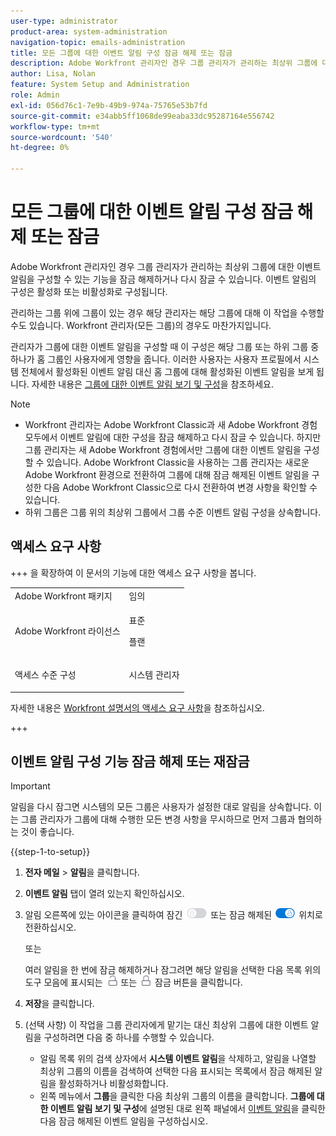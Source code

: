 ```yaml
---
user-type: administrator
product-area: system-administration
navigation-topic: emails-administration
title: 모든 그룹에 대한 이벤트 알림 구성 잠금 해제 또는 잠금
description: Adobe Workfront 관리자인 경우 그룹 관리자가 관리하는 최상위 그룹에 대한 이벤트 알림을 구성할 수 있는 기능을 잠금 해제하거나 다시 잠글 수 있습니다. 이벤트 알림의 구성은 활성화 또는 비활성화로 구성됩니다.
author: Lisa, Nolan
feature: System Setup and Administration
role: Admin
exl-id: 056d76c1-7e9b-49b9-974a-75765e53b7fd
source-git-commit: e34abb5ff1068de99eaba33dc95287164e556742
workflow-type: tm+mt
source-wordcount: '540'
ht-degree: 0%

---
```


# 모든 그룹에 대한 이벤트 알림 구성 잠금 해제 또는 잠금

Adobe Workfront 관리자인 경우 그룹 관리자가 관리하는 최상위 그룹에 대한 이벤트 알림을 구성할 수 있는 기능을 잠금 해제하거나 다시 잠글 수 있습니다. 이벤트 알림의 구성은 활성화 또는 비활성화로 구성됩니다.

관리하는 그룹 위에 그룹이 있는 경우 해당 관리자는 해당 그룹에 대해 이 작업을 수행할 수도 있습니다. Workfront 관리자(모든 그룹)의 경우도 마찬가지입니다.

관리자가 그룹에 대한 이벤트 알림을 구성할 때 이 구성은 해당 그룹 또는 하위 그룹 중 하나가 홈 그룹인 사용자에게 영향을 줍니다. 이러한 사용자는 사용자 프로필에서 시스템 전체에서 활성화된 이벤트 알림 대신 홈 그룹에 대해 활성화된 이벤트 알림을 보게 됩니다. 자세한 내용은 [그룹에 대한 이벤트 알림 보기 및 구성](../../../administration-and-setup/manage-groups/create-and-manage-groups/view-and-configure-event-notifications-group.md)을 참조하세요.

>[!NOTE]
>
>* Workfront 관리자는 Adobe Workfront Classic과 새 Adobe Workfront 경험 모두에서 이벤트 알림에 대한 구성을 잠금 해제하고 다시 잠글 수 있습니다. 하지만 그룹 관리자는 새 Adobe Workfront 경험에서만 그룹에 대한 이벤트 알림을 구성할 수 있습니다. Adobe Workfront Classic을 사용하는 그룹 관리자는 새로운 Adobe Workfront 환경으로 전환하여 그룹에 대해 잠금 해제된 이벤트 알림을 구성한 다음 Adobe Workfront Classic으로 다시 전환하여 변경 사항을 확인할 수 있습니다.
>* 하위 그룹은 그룹 위의 최상위 그룹에서 그룹 수준 이벤트 알림 구성을 상속합니다.
>

## 액세스 요구 사항

+++ 을 확장하여 이 문서의 기능에 대한 액세스 요구 사항을 봅니다.

<table style="table-layout:auto"> 
 <col> 
 <col> 
 <tbody> 
  <tr> 
   <td role="rowheader">Adobe Workfront 패키지</td> 
   <td>임의</td> 
  </tr> 
  <tr> 
   <td role="rowheader">Adobe Workfront 라이선스</td> 
   <td>
   <p>표준</p>
   <p>플랜</p></td> 
  </tr> 
  <tr> 
   <td role="rowheader">액세스 수준 구성</td> 
   <td> <p>시스템 관리자</p> </td> 
  </tr> 
 </tbody> 
</table>

자세한 내용은 [Workfront 설명서의 액세스 요구 사항](/help/quicksilver/administration-and-setup/add-users/access-levels-and-object-permissions/access-level-requirements-in-documentation.md)을 참조하십시오.

+++

## 이벤트 알림 구성 기능 잠금 해제 또는 재잠금

>[!IMPORTANT]
>
>알림을 다시 잠그면 시스템의 모든 그룹은 사용자가 설정한 대로 알림을 상속합니다. 이는 그룹 관리자가 그룹에 대해 수행한 모든 변경 사항을 무시하므로 먼저 그룹과 협의하는 것이 좋습니다.

{{step-1-to-setup}}

1. **전자 메일** > **알림**&#x200B;을 클릭합니다.

1. **이벤트 알림** 탭이 열려 있는지 확인하십시오.
1. 알림 오른쪽에 있는 아이콘을 클릭하여 잠긴 ![잠금 아이콘](assets/lock-toggle-button.png) 또는 잠금 해제된 ![잠금 해제 아이콘](assets/unlock-toggle-button.png) 위치로 전환하십시오.

   또는

   여러 알림을 한 번에 잠금 해제하거나 잠그려면 해당 알림을 선택한 다음 목록 위의 도구 모음에 표시되는 ![잠금 해제 아이콘](assets/unlock-icon-toolbar.png) 또는 ![잠금 아이콘](assets/lock-icon-locked-qs.png) 잠금 버튼을 클릭합니다.

1. **저장**&#x200B;을 클릭합니다.
1. (선택 사항) 이 작업을 그룹 관리자에게 맡기는 대신 최상위 그룹에 대한 이벤트 알림을 구성하려면 다음 중 하나를 수행할 수 있습니다.

   * 알림 목록 위의 검색 상자에서 **시스템 이벤트 알림**&#x200B;을 삭제하고, 알림을 나열할 최상위 그룹의 이름을 검색하여 선택한 다음 표시되는 목록에서 잠금 해제된 알림을 활성화하거나 비활성화합니다.
   * 왼쪽 메뉴에서 **그룹**&#x200B;을 클릭한 다음 최상위 그룹의 이름을 클릭합니다. **그룹에 대한 이벤트 알림 보기 및 구성**&#x200B;에 설명된 대로 왼쪽 패널에서 [이벤트 알림](../../../administration-and-setup/manage-groups/create-and-manage-groups/view-and-configure-event-notifications-group.md)을 클릭한 다음 잠금 해제된 이벤트 알림을 구성하십시오.
